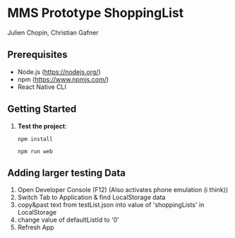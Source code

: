# MMS Prototype ShoppingList

Julien Chopin, Christian Gafner


## Prerequisites

- Node.js (https://nodejs.org/)
- npm (https://www.npmjs.com/)
- React Native CLI

## Getting Started

1. **Test the project**:
   ```
   npm install
   
   npm run web
   ```

## Adding larger testing Data

1. Open Developer Console (F12)        (Also activates phone emulation (i think))
2. Switch Tab to Application & find LocalStorage data
3. copy&past text from testList.json into value of 'shoppingLists' in LocalStorage
4. change value of defaultListId to '0'  
5. Refresh App
